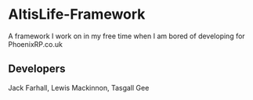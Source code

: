 # AltisLife-Framework
A framework I work on in my free time when I am bored of developing for PhoenixRP.co.uk

## Developers

Jack Farhall,
Lewis Mackinnon,
Tasgall Gee
